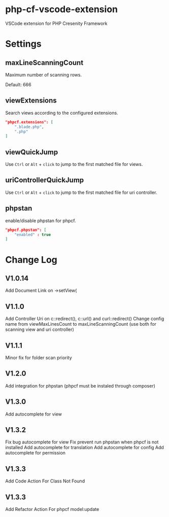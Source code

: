 # php-cf-vscode-extension
VSCode extension for PHP Cresenity Framework

# Settings

## maxLineScanningCount
Maximum number of scanning rows.

Default: 666


## viewExtensions

Search views according to the configured extensions.

```json
"phpcf.extensions": [
    ".blade.php",
    ".php"
]
```

## viewQuickJump

Use `Ctrl` or `Alt` + `click` to jump to the first matched file for views.

## uriControllerQuickJump

Use `Ctrl` or `Alt` + `click` to jump to the first matched file for uri controller.


## phpstan

enable/disable phpstan for phpcf.

```json
"phpcf.phpstan": [
    "enabled" : true
]
```

# Change Log

## V1.0.14

Add Document Link on ->setView(


## V1.1.0

Add Controller Uri on c::redirect(), c::url() and curl::redirect()
Change config name from viewMaxLinesCount to maxLineScanningCount (use both for scanning view and uri controller)

## V1.1.1

Minor fix for folder scan priority


## V1.2.0

Add integration for phpstan (phpcf must be instaled through composer)

## V1.3.0

Add autocomplete for view

## V1.3.2

Fix bug autocomplete for view
Fix prevent run phpstan when phpcf is not installed
Add autocomplete for translation
Add autocomplete for config
Add autocomplete for permission

## V1.3.3
Add Code Action For Class Not Found

## V1.3.3
Add Refactor Action For phpcf model:update
